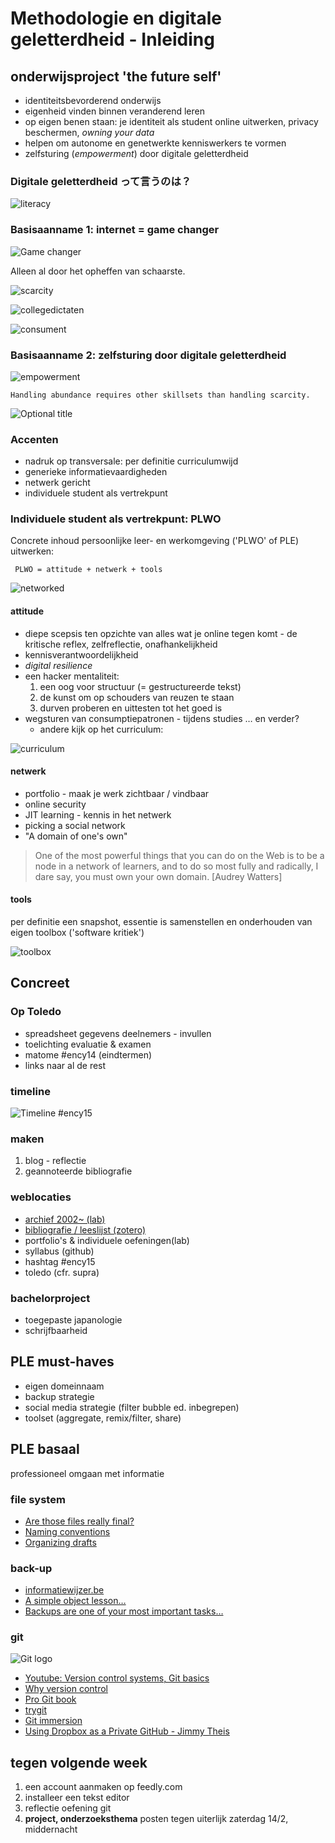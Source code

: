 
# Methodologie en digitale geletterdheid - Inleiding

## onderwijsproject 'the future self'

* identiteitsbevorderend onderwijs
* eigenheid vinden binnen veranderend leren
* op eigen benen staan: je identiteit als student online uitwerken, privacy beschermen, <em>owning your data</em>
* helpen om autonome en genetwerkte kenniswerkers te vormen
* zelfsturing (<em>empowerment</em>) door digitale geletterdheid

### Digitale geletterdheid って言うのは？
![literacy](../beelden/literacy.jpg)

### Basisaanname 1: internet = game changer

![Game changer](../beelden/internet.jpg "Optional title")

Alleen al door het opheffen van schaarste. 

![scarcity](../beelden/scarcity.jpg "Optional title")

![collegedictaten](../beelden/excathedra.jpeg "Optional title")

![consument](../beelden/hungrybirds.jpg "Optional title")

### Basisaanname 2: zelfsturing door digitale geletterdheid 

![empowerment](../beelden/driving.jpg "Optional title")

    Handling abundance requires other skillsets than handling scarcity.

![](../beelden/Bijlage1-dilia_onderdelen_japanologie.png "Optional title")

### Accenten

* nadruk op transversale: per definitie curriculumwijd
* generieke informatievaardigheden
* netwerk gericht <!-- voorbeeld bacpaper -->
* individuele student als vertrekpunt


### Individuele student als vertrekpunt: PLWO 

Concrete inhoud persoonlijke leer- en werkomgeving ('PLWO' of PLE) uitwerken: 

     PLWO = attitude + netwerk + tools

![networked](../beelden/networked.jpg "Optional title")

#### attitude
* diepe scepsis ten opzichte van alles wat je online tegen komt - de kritische reflex, zelfreflectie, onafhankelijkheid
* kennisverantwoordelijkheid
* _digital resilience_ 
* een hacker mentaliteit:
    1. een oog voor structuur (= gestructureerde tekst)
    2. de kunst om op schouders van reuzen te staan
    3. durven proberen en uittesten tot het goed is 
* wegsturen van consumptiepatronen - tijdens studies … en verder?
    * andere kijk op het curriculum:

![curriculum](../beelden/curriculumwalkway-sm.jpg "Optional title")

#### netwerk

* portfolio - maak je werk zichtbaar / vindbaar
* online security
* JIT learning - kennis in het netwerk
* picking a social network
* "A domain of one's own" 

>One of the most powerful things that you can do on the Web is to be a node in a network of learners, and to do so most fully and radically, I dare say, you must own your own domain. [Audrey Watters]

#### tools 

per definitie een snapshot, essentie is samenstellen en onderhouden van eigen toolbox ('software kritiek')  

![toolbox](../beelden/toolbox.jpg "Optional title")


## Concreet

### Op Toledo

* spreadsheet gegevens deelnemers - invullen
* toelichting evaluatie & examen
* matome #ency14 (eindtermen)
* links naar al de rest

### timeline
![Timeline #ency15](../beelden/ency15-timeline.png "Timeline #ency15")


### maken

1. blog - reflectie
2. geannoteerde bibliografie

### weblocaties

* [archief 2002~ (lab)](http://japanologie.arts.kuleuven.be/lab/geannoteerde-bibliografieën)
* [bibliografie / leeslijst (zotero)](https://www.zotero.org/groups/japanese_studies_kuleuven/items/collectionKey/EX4C7JQG)
* portfolio's & individuele oefeningen(lab)
* syllabus (github)
* hashtag #ency15 
* toledo (cfr. supra)

### bachelorproject

* toegepaste japanologie 
* schrijfbaarheid

## PLE must-haves

* eigen domeinnaam
* backup strategie
* social media strategie (filter bubble ed. inbegrepen)
* toolset (aggregate, remix/filter, share)

## PLE basaal

professioneel omgaan met informatie

### file system

- [Are those files really final?](http://chronicle.com/blogs/profhacker/final-files/58875)
- [Naming conventions](http://chronicle.com/blogs/profhacker/naming-conventions-good-for-faculty-and-students-alike/35467)
- [Organizing drafts](http://protoscholar.com/2011/03/10/organizing-drafts/)


### back-up

- [informatiewijzer.be](http://www.informatiewijzer.be/inhoudstafel)
- [A simple object lesson…](http://protoscholar.com/2011/04/17/a-simple-object-lesson/)
- [Backups are one of your most important tasks…](http://protoscholar.com/2009/07/12/backups-are-one-of-your-most-important-tasks/)

### git

![Git logo](../beelden/Git-Logo-2Color.png "Git logo")

- [Youtube: Version control systems, Git basics](https://www.youtube.com/watch?v=8oRjP8yj2Wo&list=PLg7s6cbtAD165JTRsXh8ofwRw0PqUnkVH)
- [Why version control](http://betterexplained.com/articles/a-visual-guide-to-version-control/)
- [Pro Git book](http://www.git-scm.com/book/en/v2)
- [trygit](http://try.github.io/levels/1/challenges/1)
- [Git immersion](http://gitimmersion.com/lab_01.html)
- [Using Dropbox as a Private GitHub - Jimmy Theis](http://jetheis.com/blog/2013/02/17/using-dropbox-as-a-private-github/)


## tegen volgende week

1. een account aanmaken op feedly.com
2. installeer een tekst editor
2. reflectie oefening git
3. __project, onderzoeksthema__ posten tegen uiterlijk zaterdag 14/2, middernacht 



